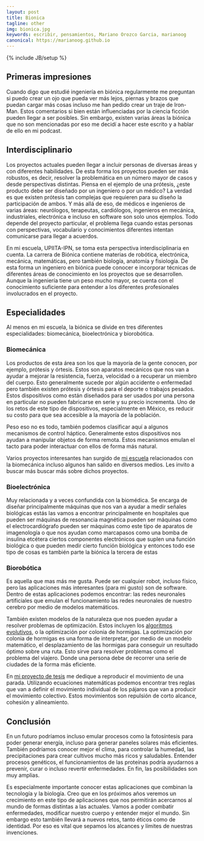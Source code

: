 ```yaml
---
layout: post
title: Bionica
tagline: other
img: bionica.jpg
keywords: escribir, pensamientos, Mariano Orozco Garcia, marianoog
canonical: https://marianoog.github.io
---
```

{% include JB/setup %}

## Primeras impresiones

Cuando digo que estudié ingeniería en biónica regularmente me preguntan si puedo crear un ojo que pueda ver más lejos, piernas y brazos que puedan cargar más cosas incluso me han pedido crear un traje de Iron-Man. Estos comentarios si bien están influenciadas por la ciencia ficción pueden llegar a ser posibles. Sin embargo, existen varias áreas la biónica que no son mencionadas por eso me decidí a hacer este escrito y a hablar de ello en mi podcast.

## Interdisciplinario

Los proyectos actuales pueden llegar a incluir personas de diversas áreas y con diferentes habilidades. De esta forma los proyectos pueden ser más robustos, es decir, resolver la problemática en un número mayor de casos y desde perspectivas distintas. Piensa en el ejemplo de una prótesis, ¿este producto debe ser diseñado por un ingeniero o por un médico? La verdad es que existen prótesis tan complejas que requieren para su diseño la participación de ambos. Y más allá de eso, de médicos e ingenieros de varias áreas: neurólogos, terapeutas, cardiólogos, ingenieros en mecánica, industriales, electrónica e incluso en software son solo unos ejemplos. Todo depende del proyecto particular, el problema llega cuando estas personas con perspectivas, vocabulario y conocimientos diferentes intentan comunicarse para llegar a acuerdos.

En mi escuela, UPIITA-IPN, se toma esta perspectiva interdisciplinaria en cuenta. La carrera de Biónica contiene materias de robótica, electrónica, mecánica, matemáticas, pero también biología, anatomía y fisiología. De esta forma un ingeniero en biónica puede conocer e incorporar técnicas de diferentes áreas de conocimiento en los proyectos que se desarrollen. Aunque la ingeniería tiene un peso mucho mayor, se cuenta con el conocimiento suficiente para entender a los diferentes profesionales involucrados en el proyecto.

## Especialidades

Al menos en mi escuela, la biónica se divide en tres diferentes especialidades: biomecánica, bioelectrónica y biorobótica.

### Biomecánica

Los productos de esta área son los que la mayoría de la gente conocen, por ejemplo, prótesis y órtesis. Estos son aparatos mecánicos que nos van a ayudar a mejorar la resistencia, fuerza, velocidad o a recuperar un miembro del cuerpo. Esto generalmente sucede por algún accidente o enfermedad pero también existen prótesis y órtesis para el deporte o trabajos pesados. Estos dispositivos como están diseñados para ser usados por una persona en particular no pueden fabricarse en serie y su precio incrementa. Uno de los retos de este tipo de dispositivos, especialmente en México, es reducir su costo para que sea accesible a la mayoría de la población.

Peso eso no es todo, también podemos clasificar aquí a algunos mecanismos de control háptico. Generalmente estos dispositivos nos ayudan a manipular objetos de forma remota. Estos mecanismos emulan el tacto para poder interactuar con ellos de forma más natural.

Varios proyectos interesantes han surgido de [mi escuela]( https://www.upiita.ipn.mx/oferta-educativa/bionica#pb-content-23) relacionados con la biomecánica incluso algunos han salido en diversos medios. Les invito a buscar más buscar más sobre dichos proyectos.

### Bioelectrónica

Muy relacionada y a veces confundida con la biomédica. Se encarga de diseñar principalmente máquinas que nos van a ayudar a medir señales biológicas estás las vamos a encontrar principalmente en hospitales que pueden ser máquinas de resonancia magnética pueden ser máquinas como el electrocardiógrafo pueden ser máquinas como este tipo de aparatos de imagenología o que nos ayudan como marcapasos como una bomba de insulina etcétera ciertos componentes electrónicos que suplen una función biológica o que pueden medir cierto función biológica y entonces todo ese tipo de cosas es también parte la biónica la tercera de estas

### Biorobótica

Es aquella que mas más me gusta. Puede ser cualquier robot, incluso físico, pero las aplicaciones más interesantes (para mi gusto) son de software. Dentro de estas aplicaciones podemos encontrar: las redes neuronales artificiales que emulan el funcionamiento las redes neuronales de nuestro cerebro por medio de modelos matemáticos.

También existen modelos de la naturaleza que nos pueden ayudar a resolver problemas de optimización. Estos incluyen los [algoritmos evolutivos](https://ona309.com/003), o la optimización por colonia de hormigas. La optimización por colonia de hormigas es una forma de interpretar, por medio de un modelo matemático, el desplazamiento de las hormigas para conseguir un resultado óptimo sobre una ruta. Esto sirve para resolver problemas como el problema del viajero. Donde una persona debe de recorrer una serie de ciudades de la forma más eficiente.

En [mi proyecto de tesis](https://github.com/MarianoOG/FlockingBehaviour-Swarm) me dedique a reproducir el movimiento de una parada. Utilizando ecuaciones matemáticas podemos encontrar tres reglas que van a definir el movimiento individual de los pájaros que van a producir el movimiento colectivo. Estos movimientos son repulsión de corto alcance, cohesión y alineamiento.

## Conclusión

En un futuro podríamos incluso emular procesos como la fotosíntesis para poder generar energía, incluso para generar paneles solares más eficientes. También podríamos conocer mejor el clima, para controlar la humedad, las precipitaciones para crear cultivos mucho más ricos y saludables. Entender procesos genéticos, el funcionamientos de las proteínas podría ayudarnos a prevenir, curar o incluso revertir enfermedades. En fin, las posibilidades son muy amplias.

Es especialmente importante conocer estas aplicaciones que combinan la tecnología y la biología. Creo que en los próximos años veremos un crecimiento en este tipo de aplicaciones que nos permitirán acercarnos al mundo de formas distintas a las actuales. Vamos a poder combatir enfermedades, modificar nuestro cuerpo y entender mejor el mundo. Sin embargo esto también llevará a nuevos retos, tanto éticos como de identidad. Por eso es vital que sepamos los alcances y límites de nuestras invenciones.
